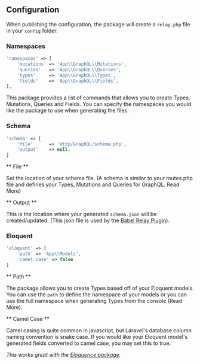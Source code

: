 ## Configuration ##

When publishing the configuration, the package will create a ```relay.php``` file in your ```config``` folder.

### Namespaces ###

```php
'namespaces' => [
    'mutations' => 'App\\GraphQL\\Mutations',
    'queries'   => 'App\\GraphQL\\Queries',
    'types'     => 'App\\GraphQL\\Types',
    'fields'    => 'App\\GraphQL\\Fields',
],
```

This package provides a list of commands that allows you to create Types, Mutations, Queries and Fields. You can specify the namespaces you would like the package to use when generating the files.

### Schema ###

```php
'schema' => [
    'file'      => 'Http/GraphQL/schema.php',
    'output'    => null,
]
```

** File **

Set the location of your schema file. (A schema is similar to your routes.php file and defines your Types, Mutations and Queries for GraphQL. Read More)

** Output **

This is the location where your generated ```schema.json``` will be created/updated. (This json file is used by the [Babel Relay Plugin](https://facebook.github.io/relay/docs/guides-babel-plugin.html#content)).

### Eloquent ###

```php
'eloquent' => [
    'path' => 'App\\Models',
    'camel_case' => false
]
```

** Path **

The package allows you to create Types based off of your Eloquent models. You can use the ```path``` to define the namespace of your models or you can use the full namespace when generating Types from the console (Read More).

** Camel Case **

Camel casing is quite common in javascript, but Laravel's database column naming convention is snake case. If you would like your Eloquent model's generated fields converted to camel case, you may set this to true.

*This works great with the [Eloquence package](https://github.com/kirkbushell/eloquence).*
